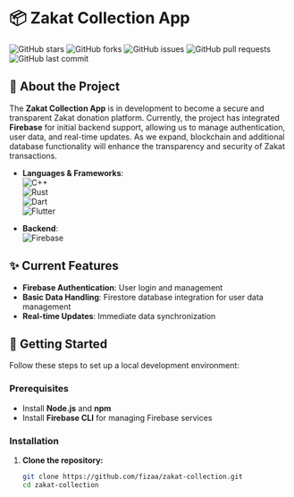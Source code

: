 # 📦 Zakat Collection App

![GitHub stars](https://img.shields.io/github/stars/Fzzz03/firebase_integration?style=social)
![GitHub forks](https://img.shields.io/github/forks/Fzzz03/firebase_integration?style=social)
![GitHub issues](https://img.shields.io/github/issues/Fzzz03/firebase_integration)
![GitHub pull requests](https://img.shields.io/github/issues-pr/Fzzz03/firebase_integration)
![GitHub last commit](https://img.shields.io/github/last-commit/Fzzz03/firebase_integration)


## 🚀 About the Project

The **Zakat Collection App** is in development to become a secure and transparent Zakat donation platform. Currently, the project has integrated **Firebase** for initial backend support, allowing us to manage authentication, user data, and real-time updates. As we expand, blockchain and additional database functionality will enhance the transparency and security of Zakat transactions.

- **Languages & Frameworks**:  
  ![C++](https://img.shields.io/badge/C++-00599C?style=for-the-badge&logo=cplusplus&logoColor=white)  
  ![Rust](https://img.shields.io/badge/Rust-DEA584?style=for-the-badge&logo=rust&logoColor=black)  
  ![Dart](https://img.shields.io/badge/Dart-0175C2?style=for-the-badge&logo=dart&logoColor=white)  
  ![Flutter](https://img.shields.io/badge/Flutter-02569B?style=for-the-badge&logo=flutter&logoColor=white)  

- **Backend**:  
  ![Firebase](https://img.shields.io/badge/Firebase-FFCA28?style=for-the-badge&logo=firebase&logoColor=white)

## ✨ Current Features

- **Firebase Authentication**: User login and management
- **Basic Data Handling**: Firestore database integration for user data management
- **Real-time Updates**: Immediate data synchronization

## 🚀 Getting Started

Follow these steps to set up a local development environment:

### Prerequisites

- Install **Node.js** and **npm**
- Install **Firebase CLI** for managing Firebase services

### Installation

1. **Clone the repository:**
   ```bash
   git clone https://github.com/fizaa/zakat-collection.git
   cd zakat-collection
